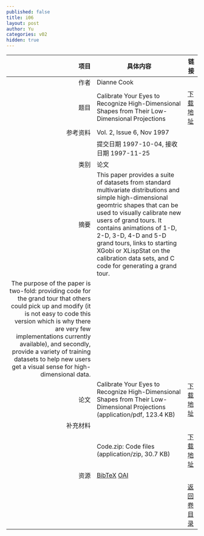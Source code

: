```yaml
---
published: false
title: i06
layout: post
author: Yu
categories: v02
hidden: true
---
```


| 项目 | 具体内容 | 链接 |
|---:|---|---|
| 作者 | Dianne Cook| |
| 题目 |Calibrate Your Eyes to Recognize High-Dimensional Shapes from Their Low-Dimensional Projections | [下载地址](http://www.jstatsoft.org/v02/i06/paper) |
| 参考资料 |Vol. 2, Issue 6, Nov 1997 | |
| | 提交日期 1997-10-04, 接收日期 1997-11-25| | 
| 类别 | 论文| |
| 摘要 | This paper provides a suite of datasets from standard multivariate distributions and simple high-dimensional geomtric shapes that can be used to visually calibrate new users of grand tours. It contains animations of 1-D, 2-D, 3-D, 4-D and 5-D grand tours, links to starting XGobi or XLispStat on the calibration data sets, and C code for generating a grand tour. | |
 The purpose of the paper is two-fold: providing code for the grand tour that others could pick up and modify (it is not easy to code this version which is why there are very few implementations currently available), and secondly, provide a variety of training datasets to help new users get a visual sense for high-dimensional data.| |
| 论文 | Calibrate Your Eyes to Recognize High-Dimensional Shapes from Their Low-Dimensional Projections  (application/pdf, 123.4 KB)| [下载地址](http://www.jstatsoft.org/v02/i06/paper) |
| 补充材料 | | |
| |Code.zip: Code files  (application/zip, 30.7 KB)|  [下载地址](http://www.jstatsoft.org/v02/i06/supp/1) |
| 资源 | [BibTeX](http://www.jstatsoft.org/v02/i06/bibtex) [OAI](http://www.jstatsoft.org/oai?verb=GetRecord&identifier=oai.jstatsoft/v02/i06&prefix=oai_dc)| |
| |  | [返回卷目录]({{site.baseurl}}/volume/v02.html) |